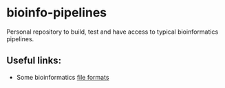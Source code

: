 # bioinfo-pipelines
Personal repository to build, test and have access to typical bioinformatics pipelines.

## Useful links:
* Some bioinformatics [file formats](https://samtools.github.io/hts-specs/)
